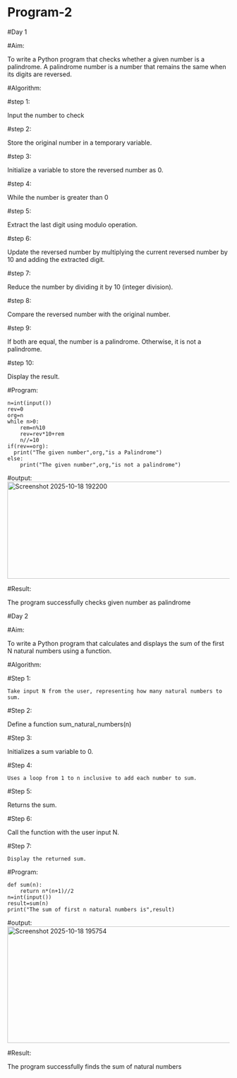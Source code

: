 # Program-2
#Day 1

#Aim:
  
  To write a Python program that checks whether a given number is a palindrome. A palindrome number is a number that remains the same when its digits are reversed.
  
#Algorithm:

#step 1:
  
  Input the number to check
  
#step 2:
  
  Store the original number in a temporary variable.
  
#step 3:
  
  Initialize a variable to store the reversed number as 0.
  
#step 4:
  
  While the number is greater than 0
  
#step 5:
  
  Extract the last digit using modulo operation.
  
#step 6:
  
  Update the reversed number by multiplying the current reversed number by 10 and adding the extracted digit.
  
#step 7:
   
   Reduce the number by dividing it by 10 (integer division).
   
#step 8:
   
   Compare the reversed number with the original number.
   
#step 9:
   
   If both are equal, the number is a palindrome.
   Otherwise, it is not a palindrome.
   
#step 10:
  
   Display the result.
   

#Program:
```
n=int(input())
rev=0
org=n
while n>0:
    rem=n%10
    rev=rev*10+rem
    n//=10
if(rev==org):
  print("The given number",org,"is a Palindrome")
else:
    print("The given number",org,"is not a palindrome")
```

#output:
<img width="998" height="220" alt="Screenshot 2025-10-18 192200" src="https://github.com/user-attachments/assets/6c03a5a0-f1df-44f7-8d4c-6fa32c1662d4" />

#Result:

   The program successfully checks given number as palindrome

#Day 2

#Aim:

   To write a Python program that calculates and displays the sum of the first N natural numbers using a function.

#Algorithm:

#Step 1:

    Take input N from the user, representing how many natural numbers to sum.
    
#Step 2:

   Define a function sum_natural_numbers(n) 
   
#Step 3:

   Initializes a sum variable to 0.
   
#Step 4:

    Uses a loop from 1 to n inclusive to add each number to sum.
    
#Step 5:

   Returns the sum.
   
#Step 6:

   Call the function with the user input N.
   
#Step 7:

    Display the returned sum.

#Program:
```
def sum(n):
    return n*(n+1)//2
n=int(input())
result=sum(n)
print("The sum of first n natural numbers is",result)
```

#output:
<img width="1141" height="264" alt="Screenshot 2025-10-18 195754" src="https://github.com/user-attachments/assets/cb536e80-f202-4d44-8034-dea067d56f39" />

#Result:

  The program successfully finds the sum of natural numbers


   
